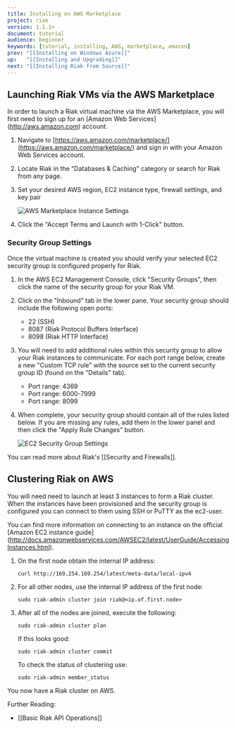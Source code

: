 ```yaml
---
title: Installing on AWS Marketplace
project: riak
version: 1.2.1+
document: tutorial
audience: beginner
keywords: [tutorial, installing, AWS, marketplace, amazon]
prev: "[[Installing on Windows Azure]]"
up:   "[[Installing and Upgrading]]"
next: "[[Installing Riak from Source]]"
---
```


## Launching Riak VMs via the AWS Marketplace

In order to launch a Riak virtual machine via the AWS Marketplace, you will first need to sign up for an [Amazon Web Services] (http://aws.amazon.com) account.

1. Navigate to [https://aws.amazon.com/marketplace/] (https://aws.amazon.com/marketplace/) and sign in with your Amazon Web Services account.

2. Locate Riak in the "Databases & Caching" category or search for Riak from any page.

3. Set your desired AWS region, EC2 instance type, firewall settings, and key pair

	![AWS Marketplace Instance Settings](/images/aws-marketplace-settings.png)

4. Click the "Accept Terms and Launch with 1-Click" button.

### Security Group Settings

Once the virtual machine is created you should verify your selected EC2 security group is configured properly for Riak.  

1. In the AWS EC2 Management Console, click "Security Groups", then click the name of the security group for your Riak VM.

2. Click on the "Inbound" tab in the lower pane.  Your security group should include the following open ports:
	- 22 (SSH)
	- 8087 (Riak Protocol Buffers Interface)
	- 8098 (Riak HTTP Interface)

3. You will need to add additional rules within this security group to allow your Riak instances to communicate.  For each port range below, create a new "Custom TCP rule" with the source set to the current security group ID (found on the "Details" tab).  
	- Port range: 4369
	- Port range: 6000-7999
	- Port range: 8099 

4. When complete, your security group should contain all of the rules listed below.  If you are missing any rules, add them in the lower panel and then click the "Apply Rule Changes" button. 

	![EC2 Security Group Settings](/images/aws-marketplace-security-group.png)

You can read more about Riak's [[Security and Firewalls]].

## Clustering Riak on AWS

You will need need to launch at least 3 instances to form a Riak cluster.  When the instances have been provisioned and the security group is configured you can connect to them using SSH or PuTTY as the ec2-user. 

 You can find more information on connecting to an instance on the official [Amazon EC2 instance guide] (http://docs.amazonwebservices.com/AWSEC2/latest/UserGuide/AccessingInstances.html).

1. On the first node obtain the internal IP address:

	```text
	curl http://169.254.169.254/latest/meta-data/local-ipv4 
	```

2. For all other nodes, use the internal IP address of the first node:

	```text
	sudo riak-admin cluster join riak@<ip.of.first.node>
	```

3. After all of the nodes are joined, execute the following:

	```text
	sudo riak-admin cluster plan
	```

	If this looks good:

	```text
	sudo riak-admin cluster commit
	```

	To check the status of clustering use:

	```text
	sudo riak-admin member_status
	```

You now have a Riak cluster on AWS.

Further Reading:

- [[Basic Riak API Operations]]
